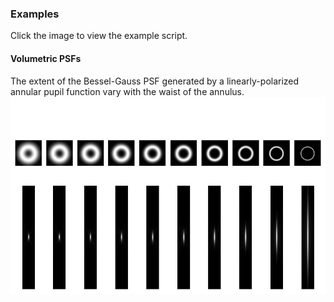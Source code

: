 
### Examples
Click the image to view the example script.
#### Volumetric PSFs
The extent of the Bessel-Gauss PSF generated by a linearly-polarized annular pupil function vary with the waist of the annulus.
[![Annular pupils of various waists generate Bessel-Gauss beams with various axial extents](https://github.com/shohamlab/foci/blob/main/examples/bessel-gauss-example.png)](https://github.com/shohamlab/foci/blob/main/examples/bessel.py)
